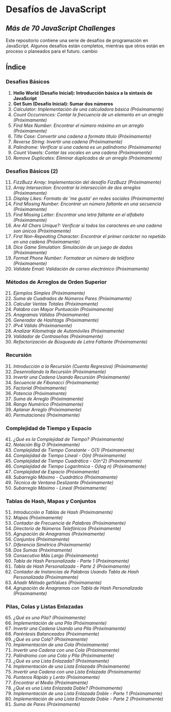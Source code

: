 # Desafíos de JavaScript
## _Más de 70 JavaScript Challenges_

Este repositorio contiene una serie de desafíos de programación en JavaScript. Algunos desafíos están completos, mientras que otros están en proceso o planeados para el futuro. cambio

## Índice

### Desafíos Básicos

1. **Hello World (Desafío Inicial): Introducción básica a la sintaxis de JavaScript**
2. **Get Sum (Desafío Inicial): Sumar dos números**
3. *Calculator: Implementación de una calculadora básica (Próximamente)*
4. *Count Occurrences: Contar la frecuencia de un elemento en un arreglo (Próximamente)*
5. *Find Max Number: Encontrar el número máximo en un arreglo (Próximamente)*
6. *Title Case: Convertir una cadena a formato título (Próximamente)*
7. *Reverse String: Invertir una cadena (Próximamente)*
8. *Palindrome: Verificar si una cadena es un palíndromo (Próximamente)*
9. *Count Vowels: Contar las vocales en una cadena (Próximamente)*
10. *Remove Duplicates: Eliminar duplicados de un arreglo (Próximamente)*


### Desafíos Básicos (2)

11. *FizzBuzz Array: Implementación del desafío FizzBuzz (Próximamente)*
12. *Array Intersection: Encontrar la intersección de dos arreglos (Próximamente)*
13. *Display Likes: Formato de 'me gusta' en redes sociales (Próximamente)*
14. *Find Missing Number: Encontrar un número faltante en una secuencia (Próximamente)*
15. *Find Missing Letter: Encontrar una letra faltante en el alfabeto (Próximamente)*
16. *Are All Chars Unique?: Verificar si todos los caracteres en una cadena son únicos (Próximamente)*
17. *First Non-Repeating Character: Encontrar el primer carácter no repetido en una cadena (Próximamente)*
18. *Dice Game Simulation: Simulación de un juego de dados (Próximamente)*
19. *Format Phone Number: Formatear un número de teléfono (Próximamente)*
20. *Validate Email: Validación de correo electrónico (Próximamente)*

### Métodos de Arreglos de Orden Superior

21. *Ejemplos Simples (Próximamente)*
22. *Suma de Cuadrados de Números Pares (Próximamente)*
23. *Calcular Ventas Totales (Próximamente)*
24. *Palabra con Mayor Puntuación (Próximamente)*
25. *Anagramas Válidos (Próximamente)*
26. *Generador de Hashtags (Próximamente)*
27. *IPv4 Válido (Próximamente)*
28. *Analizar Kilometraje de Automóviles (Próximamente)*
29. *Validador de Contraseñas (Próximamente)*
30. *Refactorización de Búsqueda de Letra Faltante (Próximamente)*

### Recursión

31. *Introducción a la Recursión (Cuenta Regresiva) (Próximamente)*
32. *Desenrollando la Recursión (Próximamente)*
33. *Invertir una Cadena Usando Recursión (Próximamente)*
34. *Secuencia de Fibonacci (Próximamente)*
35. *Factorial (Próximamente)*
36. *Potencia (Próximamente)*
37. *Suma de Arreglo (Próximamente)*
38. *Rango Numérico (Próximamente)*
39. *Aplanar Arreglo (Próximamente)*
40. *Permutaciones (Próximamente)*

### Complejidad de Tiempo y Espacio

41. *¿Qué es la Complejidad de Tiempo? (Próximamente)*
42. *Notación Big O (Próximamente)*
43. *Complejidad de Tiempo Constante - O(1) (Próximamente)*
44. *Complejidad de Tiempo Lineal - O(n) (Próximamente)*
45. *Complejidad de Tiempo Cuadrática - O(n^2) (Próximamente)*
46. *Complejidad de Tiempo Logarítmica - O(log n) (Próximamente)*
47. *Complejidad de Espacio (Próximamente)*
48. *Subarreglo Máximo - Cuadrático (Próximamente)*
49. *Técnica de Ventana Deslizante (Próximamente)*
50. *Subarreglo Máximo - Lineal (Próximamente)*

### Tablas de Hash, Mapas y Conjuntos

51. *Introducción a Tablas de Hash (Próximamente)*
52. *Mapas (Próximamente)*
53. *Contador de Frecuencia de Palabras (Próximamente)*
54. *Directorio de Números Telefónicos (Próximamente)*
55. *Agrupación de Anagramas (Próximamente)*
56. *Conjuntos (Próximamente)*
57. *Diferencia Simétrica (Próximamente)*
58. *Dos Sumas (Próximamente)*
59. *Consecutivo Más Largo (Próximamente)*
60. *Tabla de Hash Personalizada - Parte 1 (Próximamente)*
61. *Tabla de Hash Personalizada - Parte 2 (Próximamente)*
62. *Contador de Instancias de Palabras Usando Tabla de Hash Personalizada (Próximamente)*
63. *Añadir Método getValues (Próximamente)*
64. *Agrupación de Anagramas con Tabla de Hash Personalizada (Próximamente)*

### Pilas, Colas y Listas Enlazadas

65. *¿Qué es una Pila? (Próximamente)*
66. *Implementación de una Pila (Próximamente)*
67. *Invertir una Cadena Usando una Pila (Próximamente)*
68. *Paréntesis Balanceados (Próximamente)*
69. *¿Qué es una Cola? (Próximamente)*
70. *Implementación de una Cola (Próximamente)*
71. *Invertir una Cadena con una Cola (Próximamente)*
72. *Palíndromo con una Cola y Pila (Próximamente)*
73. *¿Qué es una Lista Enlazada? (Próximamente)*
74. *Implementación de una Lista Enlazada (Próximamente)*
75. *Invertir una Cadena con una Lista Enlazada (Próximamente)*
76. *Punteros Rápido y Lento (Próximamente)*
77. *Encontrar el Medio (Próximamente)*
78. *¿Qué es una Lista Enlazada Doble? (Próximamente)*
79. *Implementación de una Lista Enlazada Doble - Parte 1 (Próximamente)*
80. *Implementación de una Lista Enlazada Doble - Parte 2 (Próximamente)*
81. *Suma de Pares (Próximamente)*

